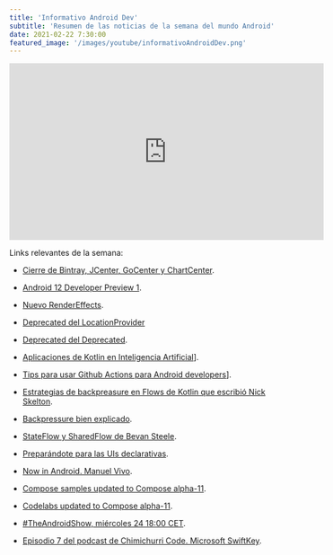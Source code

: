 ```yaml
---
title: 'Informativo Android Dev'
subtitle: 'Resumen de las noticias de la semana del mundo Android'
date: 2021-02-22 7:30:00
featured_image: '/images/youtube/informativoAndroidDev.png'
---
```


<iframe width="560" height="315" src="https://www.youtube.com/embed/Ak1kqOnhqXM" frameborder="0" allow="accelerometer; autoplay; clipboard-write; encrypted-media; gyroscope; picture-in-picture" allowfullscreen></iframe>

Links relevantes de la semana:

* [Cierre de Bintray, JCenter, GoCenter y ChartCenter](https://jfrog.com/blog/into-the-sunset-bintray-jcenter-gocenter-and-chartcenter/).

* [Android 12 Developer Preview 1](https://android-developers.googleblog.com/2021/02/android-12-dp1.html?m=1&s=09).

* [Nuevo RenderEffects](https://developer.android.com/reference/android/view/View#setRenderEffect(android.graphics.RenderEffect)). 

* [Deprecated del LocationProvider](https://developer.android.com/reference/android/location/LocationProvider)

* [Deprecated del Deprecated](https://developer.android.com/reference/java/lang/Deprecated).

* [Aplicaciones de Kotlin en Inteligencia Artificial](https://github.com/almo/Machine-Learning/tree/master/AI4Kotlin)]. 

* [Tips para usar Github Actions para Android developers](https://medium.com/google-developer-experts/github-actions-for-android-developers-6b54c8a32f55)].

* [Estrategias de backpreasure en Flows de Kotlin que escribió Nick Skelton](https://medium.com/google-developer-experts/backpressure-in-your-kotlin-flows-3eec980869c7).

* [Backpressure bien explicado](https://medium.com/@jayphelps/backpressure-explained-the-flow-of-data-through-software-2350b3e77ce7).

* [StateFlow y SharedFlow de Bevan Steele](https://medium.com/@jayphelps/backpressure-explained-the-flow-of-data-through-software-2350b3e77ce7).

* [Preparándote para las UIs declarativas](https://proandroiddev.com/getting-ready-for-declarative-uis-8eedb5f8ed0d).

* [Now in Android. Manuel Vivo](https://youtu.be/boz7_mL1wK4).

* [Compose samples updated to Compose alpha-11](https://github.com/android/compose-samples).

* [Codelabs updated to Compose alpha-11](https://developer.android.com/courses/pathways/compose).

* [#TheAndroidShow, miércoles 24 18:00 CET](https://landing.google.com/theandroidshow/).

* [Episodio 7 del podcast de Chimichurri Code. Microsoft SwiftKey](https://chimichurrico.de/project/ccp-ep-7-swiftkey).